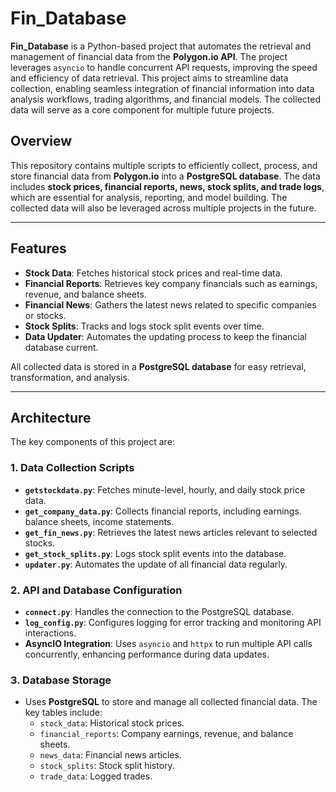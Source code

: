 # Fin_Database

**Fin_Database** is a Python-based project that automates the retrieval and management of financial data from the **Polygon.io API**. The project leverages `asyncio` to handle concurrent API requests, improving the speed and efficiency of data retrieval. This project aims to streamline data collection, enabling seamless integration of financial information into data analysis workflows, trading algorithms, and financial models. The collected data will serve as a core component for multiple future projects.

## Overview

This repository contains multiple scripts to efficiently collect, process, and store financial data from **Polygon.io** into a **PostgreSQL database**. The data includes **stock prices, financial reports, news, stock splits, and trade logs**, which are essential for analysis, reporting, and model building. The collected data will also be leveraged across multiple projects in the future.

---

## Features

- **Stock Data**: Fetches historical stock prices and real-time data.
- **Financial Reports**: Retrieves key company financials such as earnings, revenue, and balance sheets.
- **Financial News**: Gathers the latest news related to specific companies or stocks.
- **Stock Splits**: Tracks and logs stock split events over time.
- **Data Updater**: Automates the updating process to keep the financial database current.

All collected data is stored in a **PostgreSQL database** for easy retrieval, transformation, and analysis.

---

## Architecture

The key components of this project are:

### 1. **Data Collection Scripts**

- **`getstockdata.py`**: Fetches minute-level, hourly, and daily stock price data.
- **`get_company_data.py`**: Collects financial reports, including earnings. balance sheets, income statements.
- **`get_fin_news.py`**: Retrieves the latest news articles relevant to selected stocks.
- **`get_stock_splits.py`**: Logs stock split events into the database.
- **`updater.py`**: Automates the update of all financial data regularly.

### 2. **API and Database Configuration**

- **`connect.py`**: Handles the connection to the PostgreSQL database.
- **`log_config.py`**: Configures logging for error tracking and monitoring API interactions.
- **AsyncIO Integration**: Uses `asyncio` and `httpx` to run multiple API calls concurrently, enhancing performance during data updates.

### 3. **Database Storage**

- Uses **PostgreSQL** to store and manage all collected financial data. The key tables include:
  - `stock_data`: Historical stock prices.
  - `financial_reports`: Company earnings, revenue, and balance sheets.
  - `news_data`: Financial news articles.
  - `stock_splits`: Stock split history.
  - `trade_data`: Logged trades.
